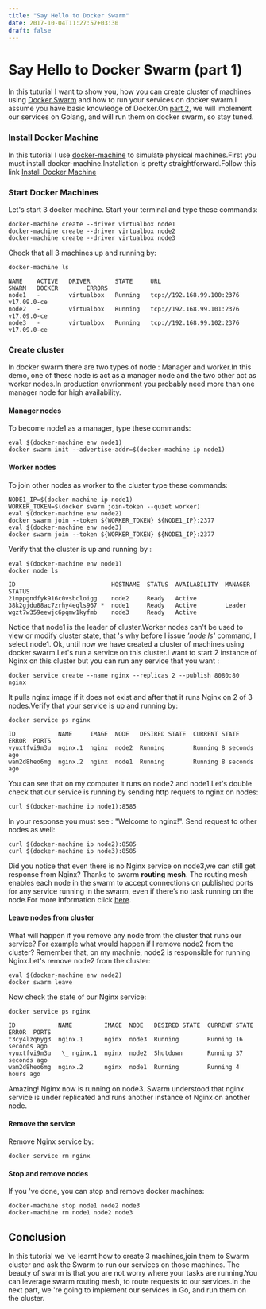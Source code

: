 ```yaml
---
title: "Say Hello to Docker Swarm"
date: 2017-10-04T11:27:57+03:30
draft: false
---
```

# Say Hello to Docker Swarm (part 1)
In this tuturial I want to show you, how you can create cluster of machines using [Docker Swarm](https://docs.docker.com/engine/swarm/) and 
how to run your services on docker swarm.I assume you have basic knowledge of Docker.On [part 2](https://mostafa-asg.github.io/posts/docker-swarm-golang-services-stack-deploy/), we will implement our services on Golang, and 
will run them on docker swarm, so stay tuned.

### Install Docker Machine
In this tutorial I use [docker-machine](https://docs.docker.com/machine/overview/) to simulate physical machines.First you must 
install docker-machine.Installation is pretty straightforward.Follow this link [Install Docker Machine](https://docs.docker.com/machine/install-machine/)  

### Start Docker Machines
Let's start 3 docker machine. Start your terminal and type these commands:
```
docker-machine create --driver virtualbox node1
docker-machine create --driver virtualbox node2
docker-machine create --driver virtualbox node3
```
Check that all 3 machines up and running by:
```
docker-machine ls
```
```
NAME    ACTIVE   DRIVER       STATE     URL                         SWARM   DOCKER        ERRORS
node1   -        virtualbox   Running   tcp://192.168.99.100:2376           v17.09.0-ce   
node2   -        virtualbox   Running   tcp://192.168.99.101:2376           v17.09.0-ce   
node3   -        virtualbox   Running   tcp://192.168.99.102:2376           v17.09.0-ce   
```

### Create cluster
In docker swarm there are two types of node : Manager and worker.In this demo, one of these node is act as a manager node and the two other 
act as worker nodes.In production envrionment you probably need more than one manager node for high availability.
#### Manager nodes
To become node1 as a manager, type these commands:
```
eval $(docker-machine env node1)
docker swarm init --advertise-addr=$(docker-machine ip node1)
```

#### Worker nodes
To join other nodes as worker to the cluster type these commands:
```
NODE1_IP=$(docker-machine ip node1)
WORKER_TOKEN=$(docker swarm join-token --quiet worker)
eval $(docker-machine env node2)
docker swarm join --token ${WORKER_TOKEN} ${NODE1_IP}:2377
eval $(docker-machine env node3)
docker swarm join --token ${WORKER_TOKEN} ${NODE1_IP}:2377
```
Verify that the cluster is up and running by :
```
eval $(docker-machine env node1)
docker node ls
```
```
ID                           HOSTNAME  STATUS  AVAILABILITY  MANAGER STATUS
21mppgndfyk916c0vsbcloigg    node2     Ready   Active        
38k2gjdu88ac7zrhy4eqls967 *  node1     Ready   Active        Leader
wgzt7w359eewjc6pqmw1kyfmb    node3     Ready   Active        
```
Notice that node1 is the leader of cluster.Worker nodes can't be used to view or modify cluster state, that 's why before I issue *'node ls'* command, I select node1. Ok, until now we have created a cluster of machines using docker swarm.Let's run a service on this cluster.I want to start 2 instance of 
Nginx on this cluster but you can run any service that you want :
```
docker service create --name nginx --replicas 2 --publish 8080:80 nginx
```
It pulls nginx image if it does not exist and after that it runs Nginx on 2 of 3 nodes.Verify that your service is up and running by:
```
docker service ps nginx
```
```
ID            NAME     IMAGE  NODE   DESIRED STATE  CURRENT STATE          ERROR  PORTS
vyuxtfvi9m3u  nginx.1  nginx  node2  Running        Running 8 seconds ago         
wam2d8heo6mg  nginx.2  nginx  node1  Running        Running 8 seconds ago         
```
You can see that on my computer it runs on node2 and node1.Let's double check that our service is running by sending http requets 
to nginx on nodes:
```
curl $(docker-machine ip node1):8585
```
In your response you must see : "Welcome to nginx!". Send request to other nodes as well:
```
curl $(docker-machine ip node2):8585
curl $(docker-machine ip node3):8585
```
Did you notice that even there is no Nginx service on node3,we can still get response from Nginx? Thanks to swarm **routing mesh**.
The routing mesh enables each node in the swarm to accept connections on published ports for any service running in the swarm, 
even if there’s no task running on the node.For more information click [here](https://docs.docker.com/engine/swarm/ingress/).

#### Leave nodes from cluster
What will happen if you remove any node from the cluster that runs our service? For example what would happen if I remove node2 from the cluster? Remember that, on my machnie, node2 is responsible for running Nginx.Let's remove node2 from the cluster:
```
eval $(docker-machine env node2)
docker swarm leave
```
Now check the state of our Nginx service:
```
docker service ps nginx
```
```
ID            NAME         IMAGE  NODE   DESIRED STATE  CURRENT STATE           ERROR  PORTS
t3cy4lzq6yg3  nginx.1      nginx  node3  Running        Running 16 seconds ago         
vyuxtfvi9m3u   \_ nginx.1  nginx  node2  Shutdown       Running 37 seconds ago         
wam2d8heo6mg  nginx.2      nginx  node1  Running        Running 4 hours ago            
```
Amazing! Nginx now is running on node3. Swarm understood that nginx service is under replicated and runs another instance of Nginx on another node.

#### Remove the service
Remove Nginx service by:
```
docker service rm nginx
```
#### Stop and remove nodes
If you 've done, you can stop and remove docker machines:
```
docker-machine stop node1 node2 node3
docker-machine rm node1 node2 node3
```
## Conclusion
In this tutorial we 've learnt how to create 3 machines,join them to Swarm cluster and ask the Swarm to run our services on those machines.
The beauty of swarm is that you are not worry where your tasks are running.You can leverage swarm routing mesh, to route requests to 
our services.In the next part, we 're going to implement our services in Go, and run them on the cluster.

